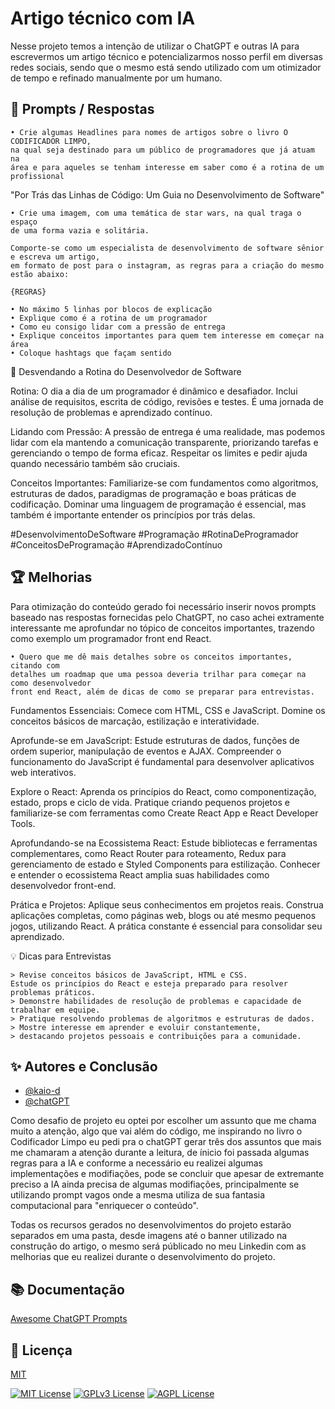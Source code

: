
# Artigo técnico com IA

Nesse projeto temos a intenção de utilizar o ChatGPT e outras IA para escrevermos um artigo técnico e potencializarmos nosso perfil em diversas redes sociais, sendo que o mesmo está sendo utilizado com um otimizador de tempo e refinado manualmente por um humano.




## 🧠 Prompts / Respostas

```
• Crie algumas Headlines para nomes de artigos sobre o livro O CODIFICADOR LIMPO, 
na qual seja destinado para um público de programadores que já atuam na 
área e para aqueles se tenham interesse em saber como é a rotina de um profissional
```
"Por Trás das Linhas de Código: Um Guia no Desenvolvimento de Software"

```
• Crie uma imagem, com uma temática de star wars, na qual traga o espaço 
de uma forma vazia e solitária.
```

```
Comporte-se como um especialista de desenvolvimento de software sênior e escreva um artigo, 
em formato de post para o instagram, as regras para a criação do mesmo estão abaixo:

{REGRAS}

• No máximo 5 linhas por blocos de explicação
• Explique como é a rotina de um programador
• Como eu consigo lidar com a pressão de entrega
• Explique conceitos importantes para quem tem interesse em começar na área
• Coloque hashtags que façam sentido
```

🚀 Desvendando a Rotina do Desenvolvedor de Software 

Rotina: O dia a dia de um programador é dinâmico e desafiador. Inclui análise de requisitos, escrita de código, revisões e testes. É uma jornada de resolução de problemas e aprendizado contínuo.

Lidando com Pressão: A pressão de entrega é uma realidade, mas podemos lidar com ela mantendo a comunicação transparente, priorizando tarefas e gerenciando o tempo de forma eficaz. Respeitar os limites e pedir ajuda quando necessário também são cruciais.

Conceitos Importantes: Familiarize-se com fundamentos como algoritmos, estruturas de dados, paradigmas de programação e boas práticas de codificação. Dominar uma linguagem de programação é essencial, mas também é importante entender os princípios por trás delas.

#DesenvolvimentoDeSoftware #Programação #RotinaDeProgramador #ConceitosDeProgramação #AprendizadoContínuo



## 🏆 Melhorias

Para otimização do conteúdo gerado foi necessário inserir novos prompts baseado nas respostas fornecidas pelo ChatGPT, no caso achei extramente interessante me aprofundar no tópico de conceitos importantes, trazendo como exemplo um programador front end React.

```
• Quero que me dê mais detalhes sobre os conceitos importantes, citando com 
detalhes um roadmap que uma pessoa deveria trilhar para começar na como desenvolvedor 
front end React, além de dicas de como se preparar para entrevistas.
```
Fundamentos Essenciais: Comece com HTML, CSS e JavaScript. Domine os conceitos básicos de marcação, estilização e interatividade.

Aprofunde-se em JavaScript: Estude estruturas de dados, funções de ordem superior, manipulação de eventos e AJAX. Compreender o funcionamento do JavaScript é fundamental para desenvolver aplicativos web interativos.

Explore o React: Aprenda os princípios do React, como componentização, estado, props e ciclo de vida. Pratique criando pequenos projetos e familiarize-se com ferramentas como Create React App e React Developer Tools.

Aprofundando-se na Ecossistema React: Estude bibliotecas e ferramentas complementares, como React Router para roteamento, Redux para gerenciamento de estado e Styled Components para estilização. Conhecer e entender o ecossistema React amplia suas habilidades como desenvolvedor front-end.

Prática e Projetos: Aplique seus conhecimentos em projetos reais. Construa aplicações completas, como páginas web, blogs ou até mesmo pequenos jogos, utilizando React. A prática constante é essencial para consolidar seu aprendizado.

💡 Dicas para Entrevistas

    > Revise conceitos básicos de JavaScript, HTML e CSS.
    Estude os princípios do React e esteja preparado para resolver problemas práticos.
    > Demonstre habilidades de resolução de problemas e capacidade de trabalhar em equipe.
    > Pratique resolvendo problemas de algoritmos e estruturas de dados.
    > Mostre interesse em aprender e evoluir constantemente, 
    > destacando projetos pessoais e contribuições para a comunidade.




## ✨ Autores e Conclusão

- [@kaio-d](https://github.com/kaio-d)
- [@chatGPT](https://chat.openai.com/)

Como desafio de projeto eu optei por escolher um assunto que me chama muito a atenção, algo que vai além do código, me inspirando no livro o Codificador Limpo eu pedi pra o chatGPT gerar três dos assuntos que mais me chamaram a atenção durante a leitura, de ínicio foi passada algumas regras para a IA e conforme a necessário eu realizei algumas implementações e modifiações, pode se concluir que apesar de extremante preciso a IA ainda precisa de algumas modifiações, principalmente se utilizando prompt vagos onde a mesma utiliza de sua fantasia computacional para "enriquecer o conteúdo".

Todas os recursos gerados no desenvolvimentos do projeto estarão separados em uma pasta, desde imagens até o banner utilizado na construção do artigo, o mesmo será públicado no meu Linkedin com as melhorias que eu realizei durante o desenvolvimento do projeto.
## 📚 Documentação

[Awesome ChatGPT Prompts](https://github.com/f/awesome-chatgpt-prompts)


## 📝 Licença

[MIT](https://choosealicense.com/licenses/mit/)


[![MIT License](https://img.shields.io/badge/License-MIT-green.svg)](https://choosealicense.com/licenses/mit/)
[![GPLv3 License](https://img.shields.io/badge/License-GPL%20v3-yellow.svg)](https://opensource.org/licenses/)
[![AGPL License](https://img.shields.io/badge/license-AGPL-blue.svg)](http://www.gnu.org/licenses/agpl-3.0)

